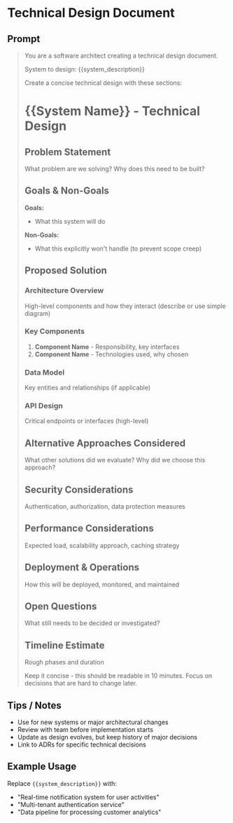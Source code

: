 # Technical Design Document

## Prompt
> You are a software architect creating a technical design document.
>
> System to design: {{system_description}}
>
> Create a concise technical design with these sections:
>
> # {{System Name}} - Technical Design
>
> ## Problem Statement
> What problem are we solving? Why does this need to be built?
>
> ## Goals & Non-Goals
> **Goals:**
> - What this system will do
>
> **Non-Goals:**
> - What this explicitly won't handle (to prevent scope creep)
>
> ## Proposed Solution
>
> ### Architecture Overview
> High-level components and how they interact (describe or use simple diagram)
>
> ### Key Components
> 1. **Component Name** - Responsibility, key interfaces
> 2. **Component Name** - Technologies used, why chosen
>
> ### Data Model
> Key entities and relationships (if applicable)
>
> ### API Design
> Critical endpoints or interfaces (high-level)
>
> ## Alternative Approaches Considered
> What other solutions did we evaluate? Why did we choose this approach?
>
> ## Security Considerations
> Authentication, authorization, data protection measures
>
> ## Performance Considerations
> Expected load, scalability approach, caching strategy
>
> ## Deployment & Operations
> How this will be deployed, monitored, and maintained
>
> ## Open Questions
> What still needs to be decided or investigated?
>
> ## Timeline Estimate
> Rough phases and duration
>
> Keep it concise - this should be readable in 10 minutes. Focus on decisions that are hard to change later.

## Tips / Notes
- Use for new systems or major architectural changes
- Review with team before implementation starts
- Update as design evolves, but keep history of major decisions
- Link to ADRs for specific technical decisions

## Example Usage
Replace `{{system_description}}` with:
- "Real-time notification system for user activities"
- "Multi-tenant authentication service"
- "Data pipeline for processing customer analytics"
